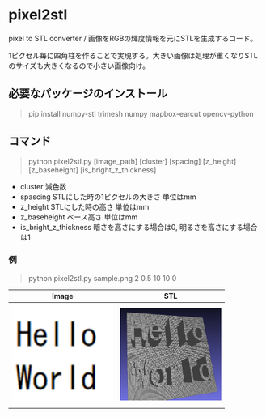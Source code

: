 # pixel2stl
pixel to STL converter / 画像をRGBの輝度情報を元にSTLを生成するコード。

1ピクセル毎に四角柱を作ることで実現する。大きい画像は処理が重くなりSTLのサイズも大きくなるので小さい画像向け。

## 必要なパッケージのインストール

> pip install numpy-stl trimesh numpy mapbox-earcut opencv-python 

## コマンド

> python pixel2stl.py [image_path] [cluster] [spacing] [z_height] [z_baseheight] [is_bright_z_thickness]

* cluster 減色数
* spascing STLにした時の1ピクセルの大きさ 単位はmm
* z_height STLにした時の高さ 単位はmm 
* z_baseheight ベース高さ 単位はmm
* is_bright_z_thickness 暗さを高さにする場合は0, 明るさを高さにする場合は1

### 例

> python pixel2stl.py sample.png 2 0.5 10 10 0

| Image | STL |
|:---:|:---:|
| <img src="https://github.com/tomitomi3/pixel2stl/blob/main/img/sample.png?raw=true" width="200"/> | <img src="https://github.com/tomitomi3/pixel2stl/blob/main/img/sample_to_stl.PNG?raw=true" width="200"/> |

